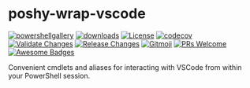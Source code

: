 # poshy-wrap-vscode

[![powershellgallery](https://img.shields.io/powershellgallery/v/poshy-wrap-vscode.svg)](https://www.powershellgallery.com/packages/poshy-wrap-vscode)
[![downloads](https://img.shields.io/powershellgallery/dt/poshy-wrap-vscode.svg)](https://www.powershellgallery.com/packages/poshy-wrap-vscode)
[![License](https://img.shields.io/github/license/pwshrc/poshy-wrap-vscode)](./LICENSE.txt)
[![codecov](https://codecov.io/gh/pwshrc/poshy-wrap-vscode/branch/main/graph/badge.svg)](https://codecov.io/gh/pwshrc/poshy-wrap-vscode)
[![Validate Changes](https://github.com/pwshrc/poshy-wrap-vscode/actions/workflows/validate.yml/badge.svg)](https://github.com/pwshrc/poshy-wrap-vscode/actions/workflows/validate.yml)
[![Release Changes](https://github.com/pwshrc/poshy-wrap-vscode/actions/workflows/release.yml/badge.svg)](https://github.com/pwshrc/poshy-wrap-vscode/actions/workflows/release.yml)
[![Gitmoji](https://img.shields.io/badge/gitmoji-%20😜%20😍-FFDD67.svg?style=flat-square)](https://gitmoji.carloscuesta.me/)
[![PRs Welcome](https://img.shields.io/badge/PRs-welcome-brightgreen.svg?style=flat-square)](http://makeapullrequest.com)
[![Awesome Badges](https://img.shields.io/badge/badges-awesome-green.svg)](https://github.com/Naereen/badges)

Convenient cmdlets and aliases for interacting with VSCode from within your PowerShell session.